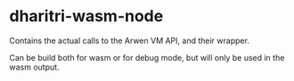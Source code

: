 # dharitri-wasm-node

Contains the actual calls to the Arwen VM API, and their wrapper.

Can be build both for wasm or for debug mode, but will only be used in the wasm output.
